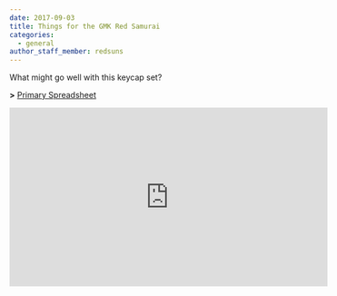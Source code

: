 ```yaml
---
date: 2017-09-03
title: Things for the GMK Red Samurai
categories:
  - general
author_staff_member: redsuns
---
```

<p>What might go well with this keycap set?</p>

<style>
.video-container {
    position: relative;
    padding-bottom: 56.25%;
    padding-top: 35px;
    height: 0;
    overflow: hidden;
}
</style>

<strong>></strong> <a href="https://docs.google.com/spreadsheets/d/1UC0bg5Uiq7f1z5brNZsXr9EnVoeY19NEzc01nV8RM6k/edit?usp=sharing>/" target="_blank">Primary Spreadsheet</a>

<div>
    <iframe src="https://docs.google.com/spreadsheets/d/e/2PACX-1vR0EVczEAOl6JbFfHETpLPC0A8zu0WaZx3e-rMfTaFGNGx5VCkaukOaFUAsYOVpikMxMUk2JQ_KCfzu/pubhtml?widget=true&amp;headers=false" height="315" width="560" allowfullscreen="" frameborder="0">
    </iframe>
</div>
